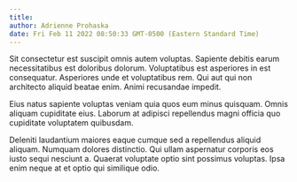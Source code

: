 ```yaml
---
title: 
author: Adrienne Prohaska
date: Fri Feb 11 2022 08:50:33 GMT-0500 (Eastern Standard Time)
---
```

Sit consectetur est suscipit omnis autem voluptas. Sapiente debitis earum necessitatibus est doloribus dolorum. Voluptatibus est asperiores in est consequatur. Asperiores unde et voluptatibus rem. Qui aut qui non architecto aliquid beatae enim. Animi recusandae impedit.

 Eius natus sapiente voluptas veniam quia quos eum minus quisquam. Omnis aliquam cupiditate eius. Laborum at adipisci repellendus magni officia quo cupiditate voluptatem quibusdam.

 Deleniti laudantium maiores eaque cumque sed a repellendus aliquid aliquam. Numquam dolores distinctio. Qui ullam aspernatur corporis eos iusto sequi nesciunt a. Quaerat voluptate optio sint possimus voluptas. Ipsa enim neque at et optio qui similique odio.